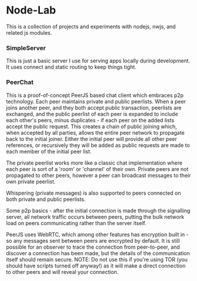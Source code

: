 # Node-Lab #

This is a collection of projects and experiments with nodejs, nwjs, and related js modules.

### SimpleServer ###
This is just a basic server I use for serving apps locally during development. It uses connect and static routing to keep things tight.

### PeerChat ###
This is a proof-of-concept PeerJS based chat client which embraces p2p technology. Each peer maintains private and public peerlists. When a peer joins another peer, and they both accept public transaction, peerlists are exchanged, and the public peerlist of each peer is expanded to include each other's peers, minus duplicates - if each peer on the added lists accept the public request. This creates a chain of public joining which, when accepted by all parties, allows the entire peer network to propagate back to the initial joiner. Either the initial peer will provide all other peer references, or recursively they will be added as public requests are made to each member of the initial peer list.

The private peerlist works more like a classic chat implementation where each peer is sort of a 'room' or 'channel' of their own. Private peers are not propagated to other peers, however a peer can broadcast messages to their own private peerlist.

Whispering (private messages) is also supported to peers connected on both private and public peerlists.

Some p2p basics - after the initial connection is made through the signalling server, all network traffic occurs between peers, putting the bulk network load on peers communicating rather than the server itself.

PeerJS uses WebRTC, which among other features has encryption built in - so any messages sent between peers are encrypted by default. It is still possible for an observer to trace the connection from peer-to-peer, and discover a connection has been made, but the details of the communication itself should remain secure. NOTE: Do not use this if you're using TOR (you should have scripts turned off anyway!) as it will make a direct connection to other peers and will reveal your connection.